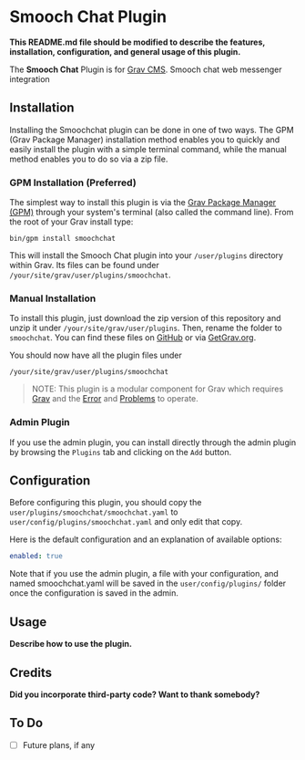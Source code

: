 # Smooch Chat Plugin

**This README.md file should be modified to describe the features, installation, configuration, and general usage of this plugin.**

The **Smooch Chat** Plugin is for [Grav CMS](http://github.com/getgrav/grav). Smooch chat web messenger integration

## Installation

Installing the Smoochchat plugin can be done in one of two ways. The GPM (Grav Package Manager) installation method enables you to quickly and easily install the plugin with a simple terminal command, while the manual method enables you to do so via a zip file.

### GPM Installation (Preferred)

The simplest way to install this plugin is via the [Grav Package Manager (GPM)](http://learn.getgrav.org/advanced/grav-gpm) through your system's terminal (also called the command line).  From the root of your Grav install type:

    bin/gpm install smoochchat

This will install the Smooch Chat plugin into your `/user/plugins` directory within Grav. Its files can be found under `/your/site/grav/user/plugins/smoochchat`.

### Manual Installation

To install this plugin, just download the zip version of this repository and unzip it under `/your/site/grav/user/plugins`. Then, rename the folder to `smoochchat`. You can find these files on [GitHub](https://github.com/marshmn/grav-plugin-smoochchat) or via [GetGrav.org](http://getgrav.org/downloads/plugins#extras).

You should now have all the plugin files under

    /your/site/grav/user/plugins/smoochchat
	
> NOTE: This plugin is a modular component for Grav which requires [Grav](http://github.com/getgrav/grav) and the [Error](https://github.com/getgrav/grav-plugin-error) and [Problems](https://github.com/getgrav/grav-plugin-problems) to operate.

### Admin Plugin

If you use the admin plugin, you can install directly through the admin plugin by browsing the `Plugins` tab and clicking on the `Add` button.

## Configuration

Before configuring this plugin, you should copy the `user/plugins/smoochchat/smoochchat.yaml` to `user/config/plugins/smoochchat.yaml` and only edit that copy.

Here is the default configuration and an explanation of available options:

```yaml
enabled: true
```

Note that if you use the admin plugin, a file with your configuration, and named smoochchat.yaml will be saved in the `user/config/plugins/` folder once the configuration is saved in the admin.

## Usage

**Describe how to use the plugin.**

## Credits

**Did you incorporate third-party code? Want to thank somebody?**

## To Do

- [ ] Future plans, if any

